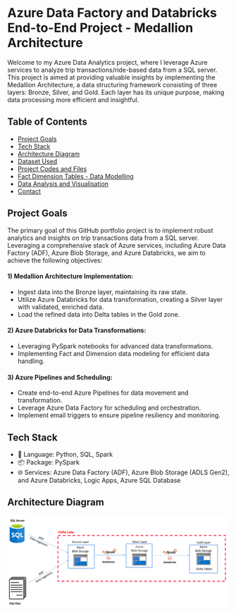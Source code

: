 # Azure Data Factory and Databricks End-to-End Project - Medallion Architecture

Welcome to my Azure Data Analytics project, where I leverage Azure services to analyze trip transactions/ride-based data from a SQL server. This project is aimed at providing valuable insights by implementing the Medallion Architecture, a data structuring framework consisting of three layers: Bronze, Silver, and Gold. Each layer has its unique purpose, making data processing more efficient and insightful.

<!-- TABLE OF CONTENTS -->
## Table of Contents

* [Project Goals](#projectgoals)
* [Tech Stack](#tech-stack)
* [Architecture Diagram](#architecture-diagram)
* [Dataset Used](#datasetused)
* [Project Codes and Files](#projectfiles)
* [Fact Dimension Tables - Data Modelling](#datamodelling)
* [Data Analysis and Visualisation](#datavisuals)
* [Contact](#contact)

<!-- Project Goals -->
## Project Goals<a name="projectgoals"></a>

The primary goal of this GitHub portfolio project is to implement robust analytics and insights on trip transactions data from a SQL server. Leveraging a comprehensive stack of Azure services, including Azure Data Factory (ADF), Azure Blob Storage, and Azure Databricks, we aim to achieve the following objectives:

#### 1) Medallion Architecture Implementation:

- Ingest data into the Bronze layer, maintaining its raw state.
- Utilize Azure Databricks for data transformation, creating a Silver layer with validated, enriched data.
- Load the refined data into Delta tables in the Gold zone.

#### 2) Azure Databricks for Data Transformations:

- Leveraging PySpark notebooks for advanced data transformations.
- Implementing Fact and Dimension data modeling for efficient data handling.

#### 3) Azure Pipelines and Scheduling:

- Create end-to-end Azure Pipelines for data movement and transformation.
- Leverage Azure Data Factory for scheduling and orchestration.
- Implement email triggers to ensure pipeline resiliency and monitoring.


<!-- TECH STACK -->
## Tech Stack<a name="tech-stack"></a>

- 📜 Language: Python, SQL, Spark
- 📦 Package: PySpark
- 🌐 Services: Azure Data Factory (ADF), Azure Blob Storage (ADLS Gen2), and Azure Databricks, Logic Apps, Azure SQL Database


<!-- ARCHITECTURE DIAGRAM -->
## Architecture Diagram<a name="architecture-diagram"></a>
![Picture](https://github.com/nprbbd86/nupurbobade/blob/main/Architechture%20Diagram.png)

